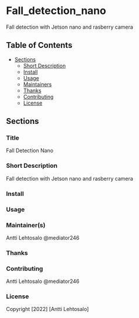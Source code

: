# Fall_detection_nano
Fall detection with Jetson nano and rasberry camera


## Table of Contents

- [Sections](#sections)
  - [Short Description](#short-description)
  - [Install](#install)
  - [Usage](#usage)
  - [Maintainers](#maintainers)
  - [Thanks](#thanks)
  - [Contributing](#contributing)
  - [License](#license)

## Sections

### Title
Fall Detection Nano


### Short Description
Fall detection with Jetson nano and rasberry camera

### Install


### Usage


### Maintainer(s)

Antti Lehtosalo @mediator246  

### Thanks

  

### Contributing

Antti Lehtosalo @mediator246  

### License
Copyright [2022] [Antti Lehtosalo]
